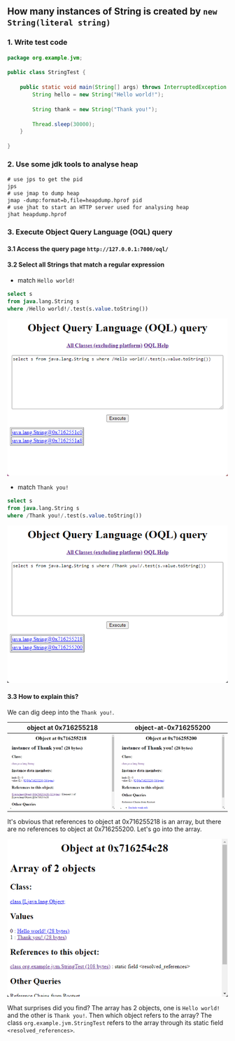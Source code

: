 ## How many instances of String is created by `new String(literal string)`

### 1. Write test code

```java
package org.example.jvm;

public class StringTest {

    public static void main(String[] args) throws InterruptedException {
        String hello = new String("Hello world!");

        String thank = new String("Thank you!");

        Thread.sleep(30000);
    }

}
```

### 2. Use some jdk tools to analyse heap

```shell
# use jps to get the pid
jps
# use jmap to dump heap
jmap -dump:format=b,file=heapdump.hprof pid
# use jhat to start an HTTP server used for analysing heap
jhat heapdump.hprof
```

### 3. Execute Object Query Language (OQL) query

#### 3.1 Access the query page `http://127.0.0.1:7000/oql/`

#### 3.2 Select all Strings that match a regular expression

- match `Hello world!`

```sql
select s
from java.lang.String s
where /Hello world!/.test(s.value.toString())
```

![oql-hello](images/oql-hello.png)

- match `Thank you!`

```sql
select s
from java.lang.String s
where /Thank you!/.test(s.value.toString())
```

![oql-thank](images/oql-thank.png)

#### 3.3 How to explain this?

We can dig deep into the `Thank you!`.

| object at 0x716255218                                                    | object-at-0x716255200                                                    |
|--------------------------------------------------------------------------|--------------------------------------------------------------------------|
| ![string-object-at-0x716255218](images/string-object-at-0x716255218.png) | ![string-object-at-0x716255200](images/string-object-at-0x716255200.png) |

It's obvious that references to object at 0x716255218 is an array, but there are no references to object at 0x716255200.
Let's go into the array.

![array-object-at-0x716254c28](images/array-object-at-0x716254c28.png)

What surprises did you find? The array has 2 objects, one is `Hello world!` and the other is `Thank you!`. Then which
object refers to the array? The class `org.example.jvm.StringTest` refers to the array through its static
field `<resolved_references>`.
